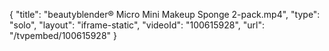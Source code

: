 {
    "title": "beautyblender&reg; Micro Mini Makeup Sponge 2-pack.mp4",
    "type": "solo",
    "layout": "iframe-static",
    "videoId": "100615928",
    "url": "\/tvpembed\/100615928"
}